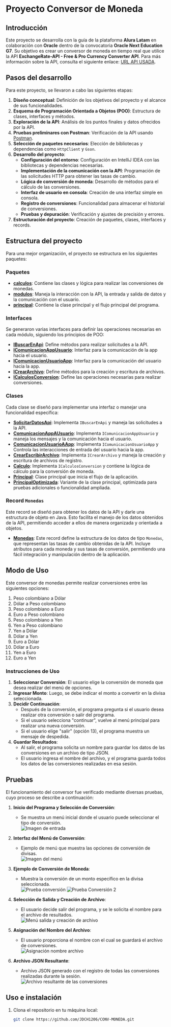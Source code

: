 # Proyecto Conversor de Moneda 

## Introducción

Este proyecto se desarrolla con la guía de la plataforma **Alura Latam** en colaboración con **Oracle** dentro de la convocatoria **Oracle Next Education G7**. Su objetivo es crear un conversor de moneda en tiempo real que utilice la API **ExchangeRate-API - Free & Pro Currency Converter API**. Para más información sobre la API, consulta el siguiente enlace: [URL API USADA](https://www.exchangerate-api.com/).

## Pasos del desarrollo

Para este proyecto, se llevaron a cabo las siguientes etapas:

1. **Diseño conceptual**: Definición de los objetivos del proyecto y el alcance de sus funcionalidades.
2. **Esquema de Programación Orientada a Objetos (POO)**: Estructura de clases, interfaces y métodos.
4. **Exploración de la API**: Análisis de los puntos finales y datos ofrecidos por la API.
5. **Pruebas preliminares con Postman**: Verificación de la API usando [Postman](https://www.postman.com/).
6. **Selección de paquetes necesarios**: Elección de bibliotecas y dependencias como `HttpClient` y `Gson`.
7. **Desarrollo del proyecto**:
   - **Configuración del entorno**: Configuración en IntelliJ IDEA con las bibliotecas y dependencias necesarias.
   - **Implementación de la comunicación con la API**: Programación de las solicitudes HTTP para obtener las tasas de cambio.
   - **Lógica de conversión de moneda**: Desarrollo de métodos para el cálculo de las conversiones.
   - **Interfaz de usuario en consola**: Creación de una interfaz simple en consola.
   - **Registro de conversiones**: Funcionalidad para almacenar el historial de conversiones.
   - **Pruebas y depuración**: Verificación y ajustes de precisión y errores.
8. **Estructuración del proyecto**: Creación de paquetes, clases, interfaces y records.

## Estructura del proyecto

Para una mejor organización, el proyecto se estructura en los siguientes paquetes:

### Paquetes

- **[calculos](https://github.com/JDCH1206/CONV-MONEDA/tree/master/src/com/JDCH/conversorMoneda/calculos)**: Contiene las clases y lógica para realizar las conversiones de monedas.
- **[modulos](https://github.com/JDCH1206/CONV-MONEDA/tree/master/src/com/JDCH/conversorMoneda/modulos)**: Maneja la interacción con la API, la entrada y salida de datos y la comunicación con el usuario.
- **[principal](https://github.com/JDCH1206/CONV-MONEDA/tree/master/src/com/JDCH/conversorMoneda/principal)**: Contiene la clase principal y el flujo principal del programa.

### Interfaces

Se generaron varias interfaces para definir las operaciones necesarias en cada módulo, siguiendo los principios de POO:

- **[IBuscarEnApi](https://github.com/JDCH1206/CONV-MONEDA/blob/master/src/com/JDCH/conversorMoneda/modulos/IBuscarEnApi.java)**: Define métodos para realizar solicitudes a la API.
- **[IComunicacionAppUsuario](https://github.com/JDCH1206/CONV-MONEDA/blob/master/src/com/JDCH/conversorMoneda/modulos/IComunicacionAppUsuario.java)**: Interfaz para la comunicación de la app hacia el usuario.
- **[IComunicacionUsuarioApp](https://github.com/JDCH1206/CONV-MONEDA/blob/master/src/com/JDCH/conversorMoneda/modulos/IComunicacionUsuarioApp.java)**: Interfaz para la comunicación del usuario hacia la app.
- **[ICrearArchivo](https://github.com/JDCH1206/CONV-MONEDA/blob/master/src/com/JDCH/conversorMoneda/modulos/ICrearArchivo.java)**: Define métodos para la creación y escritura de archivos.
- **[ICalculosConversion](https://github.com/JDCH1206/CONV-MONEDA/blob/master/src/com/JDCH/conversorMoneda/calculos/ICalculosConversion.java)**: Define las operaciones necesarias para realizar conversiones.

### Clases

Cada clase se diseñó para implementar una interfaz o manejar una funcionalidad específica:

- **[SolicitarDatosApi](https://github.com/JDCH1206/CONV-MONEDA/blob/master/src/com/JDCH/conversorMoneda/modulos/SolicitarDatosApi.java)**: Implementa `IBuscarEnApi` y maneja las solicitudes a la API.
- **[ComunicacionAppAUsuario](https://github.com/JDCH1206/CONV-MONEDA/blob/master/src/com/JDCH/conversorMoneda/modulos/ComunicacionAppAUsuario.java)**: Implementa `IComunicacionAppUsuario` y maneja los mensajes y la comunicación hacia el usuario.
- **[ComunicacionUsuarioAApp](https://github.com/JDCH1206/CONV-MONEDA/blob/master/src/com/JDCH/conversorMoneda/modulos/ComunicacionUsuarioAApp.java)**: Implementa `IComunicacionUsuarioApp` y Controla las interacciones de entrada del usuario hacia la app.
- **[CrearEscribirArchivo](https://github.com/JDCH1206/CONV-MONEDA/blob/master/src/com/JDCH/conversorMoneda/modulos/CrearEscribirArchivo.java)**: Implementa `ICrearArchivo` y maneja la creación y escritura de archivos de registro.
- **[Calculo](https://github.com/JDCH1206/CONV-MONEDA/blob/master/src/com/JDCH/conversorMoneda/calculos/Calculo.java)**: Implementa `ICalculosConversion` y contiene la lógica de cálculo para la conversión de moneda.
- **[Principal](https://github.com/JDCH1206/CONV-MONEDA/blob/master/src/com/JDCH/conversorMoneda/principal/Principal.java)**: Clase principal que inicia el flujo de la aplicación.
- **[PrincipalOptimizada](https://github.com/JDCH1206/CONV-MONEDA/blob/master/src/com/JDCH/conversorMoneda/principal/PrincipalOptimizada.java)**: Variante de la clase principal, optimizada para pruebas adicionales o funcionalidad ampliada.

### Record `Monedas`

Este record se diseñó para obtener los datos de la API y darle una estructura de objeto en Java. Esto facilita el manejo de los datos obtenidos de la API, permitiendo acceder a ellos de manera organizada y orientada a objetos.

- **[Monedas](https://github.com/JDCH1206/CONV-MONEDA/blob/master/src/com/JDCH/conversorMoneda/modulos/Monedas.java)**: Este record define la estructura de los datos de tipo `Monedas`, que representan las tasas de cambio obtenidas de la API. Incluye atributos para cada moneda y sus tasas de conversión, permitiendo una fácil integración y manipulación dentro de la aplicación.

## Modo de Uso

Este conversor de monedas permite realizar conversiones entre las siguientes opciones:

1. Peso colombiano a Dólar
2. Dólar a Peso colombiano
3. Peso colombiano a Euro
4. Euro a Peso colombiano
5. Peso colombiano a Yen
6. Yen a Peso colombiano
7. Yen a Dólar
8. Dólar a Yen
9. Euro a Dólar
10. Dólar a Euro
11. Yen a Euro
12. Euro a Yen

### Instrucciones de Uso

1. **Seleccionar Conversión**: El usuario elige la conversión de moneda que desea realizar del menú de opciones.
2. **Ingresar Monto**: Luego, se debe indicar el monto a convertir en la divisa seleccionada.
3. **Decidir Continuación**:
   - Después de la conversión, el programa pregunta si el usuario desea realizar otra conversión o salir del programa.
   - Si el usuario selecciona "continuar", vuelve al menú principal para realizar una nueva conversión.
   - Si el usuario elige "salir" (opción 13), el programa muestra un mensaje de despedida.
4. **Guardar Resultados**:
   - Al salir, el programa solicita un nombre para guardar los datos de las conversiones en un archivo de tipo JSON.
   - El usuario ingresa el nombre del archivo, y el programa guarda todos los datos de las conversiones realizadas en esa sesión.

## Pruebas

El funcionamiento del conversor fue verificado mediante diversas pruebas, cuyo proceso se describe a continuación:

1. **Inicio del Programa y Selección de Conversión**:
   - Se muestra un menú inicial donde el usuario puede seleccionar el tipo de conversión.  
   ![Imagen de entrada](https://github.com/JDCH1206/CONV-MONEDA/blob/master/Imagenes%20Prueba/Archivo%201.png)

2. **Interfaz del Menú de Conversión**:
   - Ejemplo de menú que muestra las opciones de conversión de divisas.  
   ![Imagen del menú](https://github.com/JDCH1206/CONV-MONEDA/blob/master/Imagenes%20Prueba/Archivos%202.png)

3. **Ejemplo de Conversión de Moneda**:
   - Muestra la conversión de un monto específico en la divisa seleccionada.  
   ![Prueba conversión](https://github.com/JDCH1206/CONV-MONEDA/blob/master/Imagenes%20Prueba/Archivo%203.png)
   ![Prueba Conversión 2](https://github.com/JDCH1206/CONV-MONEDA/blob/master/Imagenes%20Prueba/Archivo%204.png)

4. **Selección de Salida y Creación de Archivo**:
   - El usuario decide salir del programa, y se le solicita el nombre para el archivo de resultados.  
   ![Menú salida y creación de archivo](https://github.com/JDCH1206/CONV-MONEDA/blob/master/Imagenes%20Prueba/Archivo%205.png)

5. **Asignación del Nombre del Archivo**:
   - El usuario proporciona el nombre con el cual se guardará el archivo de conversiones.  
   ![Asignación nombre archivo](https://github.com/JDCH1206/CONV-MONEDA/blob/master/Imagenes%20Prueba/Archivo%206.png)

6. **Archivo JSON Resultante**:
   - Archivo JSON generado con el registro de todas las conversiones realizadas durante la sesión.  
   ![Archivo resultante de las conversiones](https://github.com/JDCH1206/CONV-MONEDA/blob/master/Imagenes%20Prueba/Archivo%207.png)


## Uso e instalación

1. Clona el repositorio en tu máquina local:
   ```bash
   git clone https://github.com/JDCH1206/CONV-MONEDA.git

